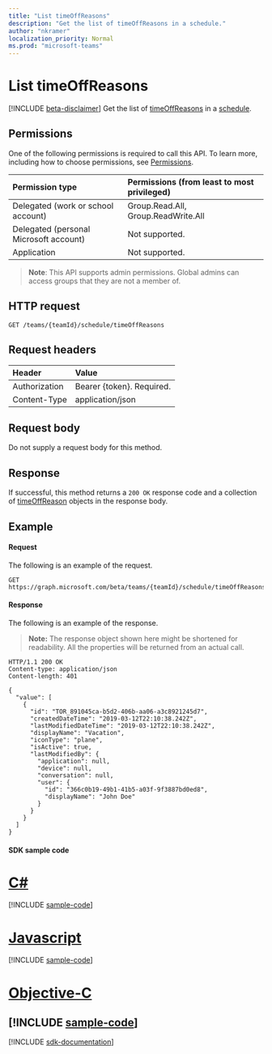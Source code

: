 ```yaml
---
title: "List timeOffReasons"
description: "Get the list of timeOffReasons in a schedule."
author: "nkramer"
localization_priority: Normal
ms.prod: "microsoft-teams"
---
```


# List timeOffReasons

[!INCLUDE [beta-disclaimer](../../includes/beta-disclaimer.md)]
Get the list of [timeOffReasons](../resources/timeoffreason.md) in a [schedule](../resources/schedule.md).

## Permissions

One of the following permissions is required to call this API. To learn more, including how to choose permissions, see [Permissions](/graph/permissions-reference).

|Permission type      | Permissions (from least to most privileged)              |
|:--------------------|:---------------------------------------------------------|
|Delegated (work or school account) | Group.Read.All, Group.ReadWrite.All    |
|Delegated (personal Microsoft account) | Not supported.    |
|Application | Not supported. |

> **Note**: This API supports admin permissions. Global admins can access groups that they are not a member of.

## HTTP request

<!-- { "blockType": "ignored" } -->

```http
GET /teams/{teamId}/schedule/timeOffReasons
```

## Request headers

| Header       | Value |
|:---------------|:--------|
| Authorization  | Bearer {token}. Required.  |
| Content-Type  | application/json  |

## Request body
Do not supply a request body for this method.

## Response

If successful, this method returns a `200 OK` response code and a collection of [timeOffReason](../resources/timeoffreason.md) objects in the response body.

## Example

#### Request

The following is an example of the request.
<!-- {
  "blockType": "request",
  "name": "schedule-list-timeoffreasons"
}-->
```http
GET https://graph.microsoft.com/beta/teams/{teamId}/schedule/timeOffReasons
```

#### Response

The following is an example of the response. 

>**Note:** The response object shown here might be shortened for readability. All the properties will be returned from an actual call.
<!-- {
  "blockType": "response",
  "truncated": true,
  "@odata.type": "microsoft.graph.timeOffReason",
  "isCollection": true
} -->

```http
HTTP/1.1 200 OK
Content-type: application/json
Content-length: 401

{
  "value": [
    {
      "id": "TOR_891045ca-b5d2-406b-aa06-a3c8921245d7",
      "createdDateTime": "2019-03-12T22:10:38.242Z",
      "lastModifiedDateTime": "2019-03-12T22:10:38.242Z",
      "displayName": "Vacation",
      "iconType": "plane",
      "isActive": true,
      "lastModifiedBy": {
        "application": null,
        "device": null,
        "conversation": null,
        "user": {
          "id": "366c0b19-49b1-41b5-a03f-9f3887bd0ed8",
          "displayName": "John Doe"
        }
      }
    }
  ]
}
```
#### SDK sample code
# [C#](#tab/cs)
[!INCLUDE [sample-code](../includes/schedule-list-timeoffreasons-Cs-snippets.md)]

# [Javascript](#tab/javascript)
[!INCLUDE [sample-code](../includes/schedule-list-timeoffreasons-Javascript-snippets.md)]

# [Objective-C](#tab/objective-c)
[!INCLUDE [sample-code](../includes/schedule-list-timeoffreasons-Objective-C-snippets.md)]
---

[!INCLUDE [sdk-documentation](../includes/snippets_sdk_documentation_link.md)]

<!-- uuid: 8fcb5dbc-d5aa-4681-8e31-b001d5168d79
2015-10-25 14:57:30 UTC -->
<!--
{
  "type": "#page.annotation",
  "description": "Get the list of timeOffReason in this schedule",
  "keywords": "",
  "section": "documentation",
  "tocPath": "",
  "suppressions": [
    "Error: /api-reference/beta/api/schedule-list-timeoffreasons.md:\r\n      BookmarkMissing: '[#tab/objective-c](Objective-C)'. Did you mean: #objective-c (score: 4)",
    "Error: /api-reference/beta/api/schedule-list-timeoffreasons.md:\r\n      BookmarkMissing: '[#tab/cs](C#)'. Did you mean: #c (score: 5)",
    "Error: /api-reference/beta/api/schedule-list-timeoffreasons.md:\r\n      BookmarkMissing: '[#tab/javascript](Javascript)'. Did you mean: #javascript (score: 4)"
  ]
}
-->
